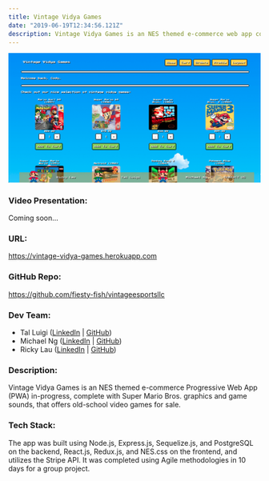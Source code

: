 ```yaml
---
title: Vintage Vidya Games
date: "2019-06-19T12:34:56.121Z"
description: Vintage Vidya Games is an NES themed e-commerce web app complete with graphics and sound, that offers old-school video games for sale.
---
```


![Vintage Vidya Games Screenshot](./vintage_vidya_games.png)

### Video Presentation:

Coming soon...

### URL:

https://vintage-vidya-games.herokuapp.com

### GitHub Repo:

https://github.com/fiesty-fish/vintageesportsllc

### Dev Team:

- Tal Luigi ([LinkedIn](https://www.linkedin.com/in/talluigi) | [GitHub](https://github.com/luigilegion))
- Michael Ng ([LinkedIn](https://www.linkedin.com/in/michael-m-ng) | [GitHub](https://github.com/xmng))
- Ricky Lau ([LinkedIn](https://www.linkedin.com/in/rickylaudev) | [GitHub](https://github.com/rickylaufitness))

### Description:

Vintage Vidya Games is an NES themed e-commerce Progressive Web App (PWA) in-progress, complete with Super Mario Bros. graphics and game sounds, that offers old-school video games for sale.

### Tech Stack:

The app was built using Node.js, Express.js, Sequelize.js, and PostgreSQL on the backend, React.js, Redux.js, and NES.css on the frontend, and utilizes the Stripe API. It was completed using Agile methodologies in 10 days for a group project.
